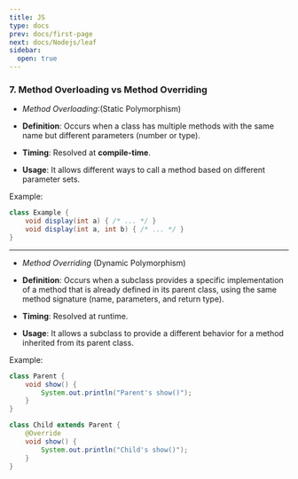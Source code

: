 ```yaml
---
title: JS
type: docs
prev: docs/first-page
next: docs/Nodejs/leaf
sidebar:
  open: true
---
```


### 7. Method Overloading vs Method Overriding

- *Method Overloading*:(Static Polymorphism)

- **Definition**: Occurs when a class has multiple methods with the same name but different parameters (number or type).
- **Timing**: Resolved at **compile-time**.
- **Usage**: It allows different ways to call a method based on different parameter sets.
  
Example:
```java
class Example {
    void display(int a) { /* ... */ }
    void display(int a, int b) { /* ... */ }
}
```
--------------------------------
- *Method Overriding* (Dynamic Polymorphism)

- **Definition**: Occurs when a subclass provides a specific implementation of a method that is already defined in its parent class, using the same method signature (name, parameters, and return type).

- **Timing**: Resolved at runtime.

- **Usage**: It allows a subclass to provide a different behavior for a method inherited from its parent class.

Example: 
```java
class Parent {
    void show() {
        System.out.println("Parent's show()");
    }
}

class Child extends Parent {
    @Override
    void show() {
        System.out.println("Child's show()");
    }
}
```
